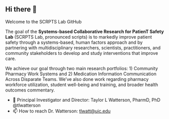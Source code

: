 ## Hi there 👋

Welcome to the SCRPTS Lab GitHub

The goal of the <b>Systems-based Collaborative Research for PatienT Safety Lab</b> (SCRPTS Lab, pronounced scripts) is to markedly improve patient safety through a systems-based, human factors approach and by partnering with multidisciplinary researchers, scientists, practitioners, and community stakeholders to develop and study interventions that improve care.

We achieve our goal through two main research portfolios: 1) Community Pharmacy Work Systems and 2) Medication Information Communication Across Disparate Teams. We’ve also done work regarding pharmacy workforce utilization, student well-being and training, and broader health outcomes commentary.

- 👋 Principal Investigator and Director: Taylor L Watterson, PharmD, PhD @tlwatterson
- 📫 How to reach Dr. Watterson: tlwatt@uic.edu
